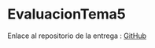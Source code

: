 # EvaluacionTema5

Enlace al repositorio de la entrega : [GitHub](https://github.com/migueliiin/EvaluacionTema5.git)
